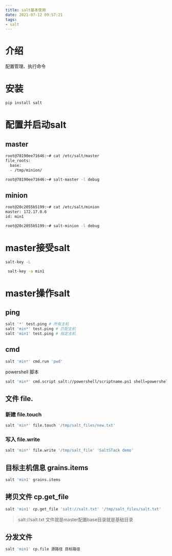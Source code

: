 ```yaml
---
title: salt基本使用
date: 2021-07-12 09:57:21
tags:
- salt
---
```


# 介绍

配置管理、执行命令

# 安装

```bash
pip install salt
```



# 配置并启动salt

## master

```bash
root@78190ee71646:~# cat /etc/salt/master 
file_roots:
  base:
  - /tmp/minion/

root@78190ee71646:~# salt-master -l debug

```

## minion

```bash
root@20c2055b5199:~# cat /etc/salt/minion
master: 172.17.0.6
id: min1

root@20c2055b5199:~# salt-minion -l debug

```

# master接受salt

```bash
salt-key -L
```

```bash
 salt-key -a min1
```

# master操作salt

## ping

```bash
salt '*' test.ping # 所有主机
salt 'min*' test.ping # 匹配主机
salt 'min1' test.ping # 指定主机
```

## cmd

```bash
salt 'min*' cmd.run 'pwd'
```

powershell 脚本

```bash
salt 'min*' cmd.script salt://powershell/scriptname.ps1 shell=powershell
```

## 文件 file.

### 新建  file.touch

```bash
salt 'min*' file.touch '/tmp/salt_files/new.txt'
```

### 写入 file.write

```bash
salt 'min*' file.write '/tmp/salt_file' 'SaltSTack demo'
```

## 目标主机信息 grains.items

```bash
salt 'min1' grains.items

```

## 拷贝文件 cp.get_file

```bash
salt 'min1' cp.get_file 'salt://salt.txt' '/tmp/salt_files/salt.txt'
```

> salt://salt.txt 文件就是master配置base目录就是基础目录

## 分发文件

```bash
salt 'min1' cp.file 源路径 目标路径
```

